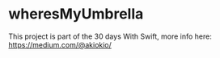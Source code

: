 # wheresMyUmbrella
This project is part of the 30 days With Swift, more info here: https://medium.com/@akiokio/
